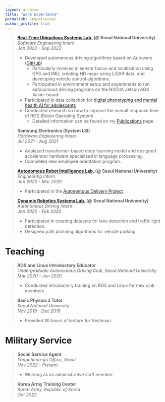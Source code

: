 ```yaml
---
layout: archive
title: "Work Experience"
permalink: /experience/
author_profile: true
---
```

> **[Real-Time Ubiquitous Systems Lab.](https://rubis.snu.ac.kr/) (@ Seoul National University)**  
> *Software Engineering Intern*  
> *Jan 2022 - Sep 2022*  
> - Developed autonomous driving algorithms based on Autoware ([GitHub](https://github.com/rubis-lab/Autoware_On_Embedded))  
>     - Particularly involved in sensor fusion and localization using GPS and IMU, creating HD maps using LiDAR data, and developing vehicle control algorithms.  
>     - Participated in environment setup and experiments to run autonomous driving programs on the NVIDIA Jetson AGX Xavier board.  
> - Participated in data collection for [digital phenotyping and mental health AI for adolescents](https://rubis.snu.ac.kr/index.php/sample-page/research/)  
> - Conducted research on how to improve the overall response time of ROS (Robot Operating System)  
>    - Detailed information can be found on my [Publications](https://sunho001215.github.io/publications/) page.  

> **Samsung Electronics (System LSI)**  
> *Hardware Engineering Intern*  
> *Jul 2021 - Aug 2021*  
> - Analyzed transformer-based deep learning model and designed accelerator hardware specialized in language processing.  
> - Completed new employee orientation program.

> **[Autonomous Robot Intelligence Lab.](https://arisnu.squarespace.com/) (@ Seoul National University)**  
> *Engineering Intern*  
> *Jan 2020 - Mar 2020*
> - Participated in the [Autonomous Delivery Project](https://sunho001215.github.io/projects/).

> **[Dynamic Robotics Systems Lab.](http://dyros.snu.ac.kr/) (@ Seoul National University)**  
> *Autonomous Driving Intern*  
> *Jan 2020 - Feb 2020*  
> - Participated in creating datasets for lane detection and traffic light detection.  
> - Designed path planning algorithms for vehicle parking.  

Teaching  
======  
> **ROS and Linux Introductory Educator**  
> *Undergraduate Autonomous Driving Club, Seoul National University*  
> *Mar 2020 - Jun 2020*  
> - Conducted introductory training on ROS and Linux for new club members.

> **Basic Physics 2 Tutor**  
> *Seoul National University*  
> *Nov 2019 - Dec 2019*  
> - Provided 30 hours of lecture for freshman

Military Service
======
> **Social Service Agent**  
> *Yangcheon-gu Office, Seoul*  
> *Nov 2022 - Present*  
> - Working as an administrative staff member.

> **Korea Army Training Center**  
> *Korea Army, Republic of Korea*  
> *Oct 2022*  
